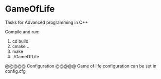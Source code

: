 # GameOfLife
Tasks for Advanced programming in C++

Compile and run:
1) cd build
2) cmake ..
3) make
4) ./GameOfLife

@@@@@ Configuration @@@@@
Game of life configuration can be set in config.cfg
